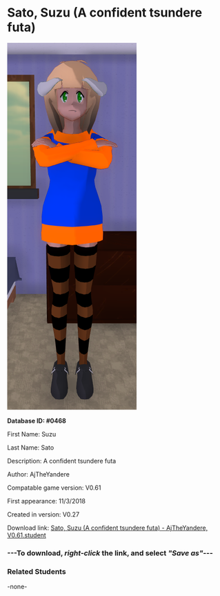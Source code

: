 # Sato, Suzu (A confident tsundere futa)

<img src="../../Files/Images/Sato, Suzu (A confident tsundere futa).png" title="Sato, Suzu (A confident tsundere futa) - AjTheYandere, V0.61">

**Database ID: #0468**

First Name: Suzu

Last Name: Sato

Description: A confident tsundere futa

Author: AjTheYandere

Compatable game version: V0.61

First appearance: 11/3/2018

Created in version: V0.27

Download link: <a href="https://raw.githubusercontent.com/Arbiter1223/Daigaku-Gurashi-Custom-Students/master/Files/Student%20Files/Sato%2C%20Suzu%20(A%20confident%20tsundere%20futa)%20-%20AjTheYandere%2C%20V0.61.student">Sato, Suzu (A confident tsundere futa) - AjTheYandere, V0.61.student</a>

### ---**To download, _right-click_ the link, and select _"Save as"_**---

### Related Students

-none-
